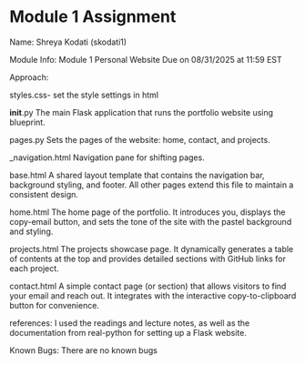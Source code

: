 # Module 1 Assignment 
Name: Shreya Kodati (skodati1)

Module Info: Module 1 Personal Website Due on 08/31/2025 at 11:59 EST

Approach: 

styles.css- set the style settings in html

__init__.py
The main Flask application that runs the portfolio website using blueprint.

pages.py
Sets the pages of the website: home, contact, and projects.

_navigation.html
Navigation pane for shifting pages.

base.html
A shared layout template that contains the navigation bar, background styling, and footer. All other pages extend this file to maintain a consistent design.

home.html
The home page of the portfolio. It introduces you, displays the copy-email button, and sets the tone of the site with the pastel background and styling.

projects.html
The projects showcase page. It dynamically generates a table of contents at the top and provides detailed sections with GitHub links for each project.

contact.html
A simple contact page (or section) that allows visitors to find your email and reach out. It integrates with the interactive copy-to-clipboard button for convenience.

references: I used the readings and lecture notes, as well as the documentation from real-python for setting up a Flask website.

Known Bugs:
There are no known bugs
